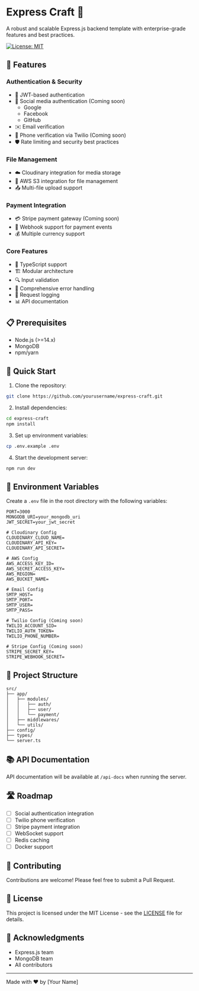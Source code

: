 # Express Craft 🚀

A robust and scalable Express.js backend template with enterprise-grade features and best practices.

[![License: MIT](https://img.shields.io/badge/License-MIT-yellow.svg)](https://opensource.org/licenses/MIT)

## 🌟 Features

### Authentication & Security
- 🔐 JWT-based authentication
- 🔑 Social media authentication (Coming soon)
  - Google
  - Facebook
  - GitHub
- ✉️ Email verification
- 📱 Phone verification via Twilio (Coming soon)
- 🛡️ Rate limiting and security best practices

### File Management
- ☁️ Cloudinary integration for media storage
- 📂 AWS S3 integration for file management
- 📤 Multi-file upload support

### Payment Integration
- 💳 Stripe payment gateway (Coming soon)
- 🔄 Webhook support for payment events
- 💰 Multiple currency support

### Core Features
- 🎯 TypeScript support
- 🏗️ Modular architecture
- 🔍 Input validation
- 📝 Comprehensive error handling
- 🚦 Request logging
- 📊 API documentation

## 📋 Prerequisites

- Node.js (>=14.x)
- MongoDB
- npm/yarn

## 🚀 Quick Start

1. Clone the repository:
```bash
git clone https://github.com/yourusername/express-craft.git
```

2. Install dependencies:
```bash
cd express-craft
npm install
```

3. Set up environment variables:
```bash
cp .env.example .env
```

4. Start the development server:
```bash
npm run dev
```

## 🔧 Environment Variables

Create a `.env` file in the root directory with the following variables:

```env
PORT=3000
MONGODB_URI=your_mongodb_uri
JWT_SECRET=your_jwt_secret

# Cloudinary Config
CLOUDINARY_CLOUD_NAME=
CLOUDINARY_API_KEY=
CLOUDINARY_API_SECRET=

# AWS Config
AWS_ACCESS_KEY_ID=
AWS_SECRET_ACCESS_KEY=
AWS_REGION=
AWS_BUCKET_NAME=

# Email Config
SMTP_HOST=
SMTP_PORT=
SMTP_USER=
SMTP_PASS=

# Twilio Config (Coming soon)
TWILIO_ACCOUNT_SID=
TWILIO_AUTH_TOKEN=
TWILIO_PHONE_NUMBER=

# Stripe Config (Coming soon)
STRIPE_SECRET_KEY=
STRIPE_WEBHOOK_SECRET=
```

## 📁 Project Structure

```
src/
├── app/
│   ├── modules/
│   │   ├── auth/
│   │   ├── user/
│   │   └── payment/
│   ├── middlewares/
│   └── utils/
├── config/
├── types/
└── server.ts
```

## 📚 API Documentation

API documentation will be available at `/api-docs` when running the server.

## 🛣️ Roadmap

- [ ] Social authentication integration
- [ ] Twilio phone verification
- [ ] Stripe payment integration
- [ ] WebSocket support
- [ ] Redis caching
- [ ] Docker support

## 🤝 Contributing

Contributions are welcome! Please feel free to submit a Pull Request.

## 📝 License

This project is licensed under the MIT License - see the [LICENSE](LICENSE) file for details.

## 🙏 Acknowledgments

- Express.js team
- MongoDB team
- All contributors

---
Made with ❤️ by [Your Name]
